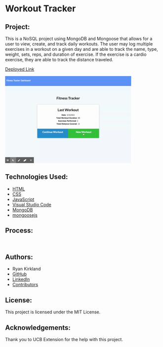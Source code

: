 # Workout Tracker

## Project:

This is a NoSQL project using MongoDB and Mongoose that allows for a user to view, create, and track daily workouts. The user may log multiple exercises in a workout on a given day and are able to track the name, type, weight, sets, reps, and duration of exercise. If the exercise is a cardio exercise, they are able to track the distance traveled.

[Deployed Link](https://ryansworkouttracker.herokuapp.com/)

![Image](https://github.com/RyanKirkland86/workout-tracker/blob/main/public/img/FitnessTracker-DEMO.gif)

## Technologies Used:

- [HTML](https://developer.mozilla.org/en-US/docs/Web/HTML)
- [CSS](https://developer.mozilla.org/en-US/docs/Web/CSS)
- [JavaScript](https://www.javascript.com/)
- [Visual Studio Code](https://code.visualstudio.com/)
- [MongoDB](https://www.mongodb.com/)
- [mongoosejs](https://mongoosejs.com/)

## Process:



```javascript

```



```javascript

```

## Authors:

- Ryan Kirkland
- [GitHub](https://github.com/RyanKirkland86)
- [LinkedIn](https://www.linkedin.com/in/ryan-kirkland-619942200/)
- [Contributors](https://bootcamp.berkeley.edu/coding/)

## License:

This project is licensed under the MIT License.

## Acknowledgements:

Thank you to UCB Extension for the help with this project.